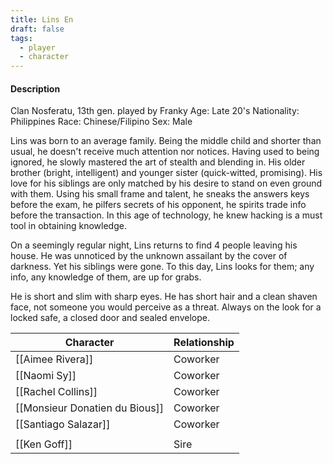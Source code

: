 ```yaml
---
title: Lins En
draft: false
tags:
  - player
  - character
---
```

#### Description
Clan Nosferatu, 13th gen. played by Franky
Age: Late 20's
Nationality: Philippines
Race: Chinese/Filipino
Sex: Male

Lins was born to an average family. Being the middle child and shorter than usual, he doesn't receive much attention nor notices. Having used to being ignored, he slowly mastered the art of stealth and blending in. His older brother (bright, intelligent) and younger sister (quick-witted, promising). His love for his siblings are only matched by his desire to stand on even ground with them. Using his small frame and talent, he sneaks the answers keys before the exam, he pilfers secrets of his opponent, he spirits trade info before the transaction. In this age of technology, he knew hacking is a must tool in obtaining knowledge.

On a seemingly regular night, Lins returns to find 4 people leaving his house. He was unnoticed by the unknown assailant by the cover of darkness. Yet his siblings were gone. To this day, Lins looks for them; any info, any knowledge of them, are up for grabs.

He is short and slim with sharp eyes. He has short hair and a clean shaven face, not someone you would perceive as a threat. Always on the look for a locked safe, a closed door and sealed envelope.

| Character                      | Relationship |
| ------------------------------ | ------------ |
| [[Aimee Rivera]]               | Coworker     |
| [[Naomi Sy]]                   | Coworker     |
| [[Rachel Collins]]             | Coworker     |
| [[Monsieur Donatien du Bious]] | Coworker     |
| [[Santiago Salazar]]           | Coworker     |
|                                |              |
| [[Ken Goff]]                   | Sire         |
